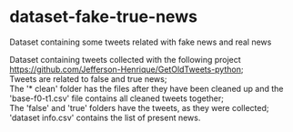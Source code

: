 # dataset-fake-true-news
Dataset containing some tweets related with fake news and real news

Dataset containing tweets collected with the following project https://github.com/Jefferson-Henrique/GetOldTweets-python; <br />
Tweets are related to false and true news; <br />
The '* clean' folder has the files after they have been cleaned up and the 'base-f0-t1.csv' file contains all cleaned tweets together; <br />
The 'false' and 'true' folders have the tweets, as they were collected; <br />
'dataset info.csv' contains the list of present news.
